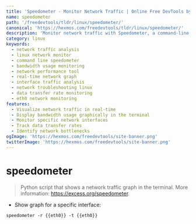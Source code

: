 ```yaml
---
title: 'Speedometer - Monitor Network Traffic | Online Free DevTools by Hexmos'
name: speedometer
path: '/freedevtools/tldr/linux/speedometer/'
canonical: 'https://hexmos.com/freedevtools/tldr/linux/speedometer/'
description: 'Monitor network traffic with Speedometer, a command-line tool for visualizing network activity on Linux. Analyze bandwidth usage and troubleshoot network issues. Free online tool, no registration required.'
category: linux
keywords:
  - network traffic analysis
  - linux network monitor
  - command line speedometer
  - bandwidth usage monitoring
  - network performance tool
  - real-time network graph
  - interface traffic analysis
  - network troubleshooting linux
  - data transfer rate monitoring
  - eth0 network monitoring
features:
  - Visualize network traffic in real-time
  - Display bandwidth usage graphically in the terminal
  - Monitor specific network interfaces
  - Track data transfer rates
  - Identify network bottlenecks
ogImage: 'https://hexmos.com/freedevtools/site-banner.png'
twitterImage: 'https://hexmos.com/freedevtools/site-banner.png'
---
```


# speedometer

> Python script that shows a network traffic graph in the terminal.
> More information: <https://excess.org/speedometer>.

- Show graph for a specific interface:

`speedometer -r {{eth0}} -t {{eth0}}`
